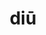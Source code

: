 ---
title: diū
meaning: for a long time
ch: [fifteen, f3, f, 7r]
pos: adverb
laudio: ../assets/audio/diu-laudio.mp3
haudio: ../assets/audio/diu-laudio.mp3
six: y
---